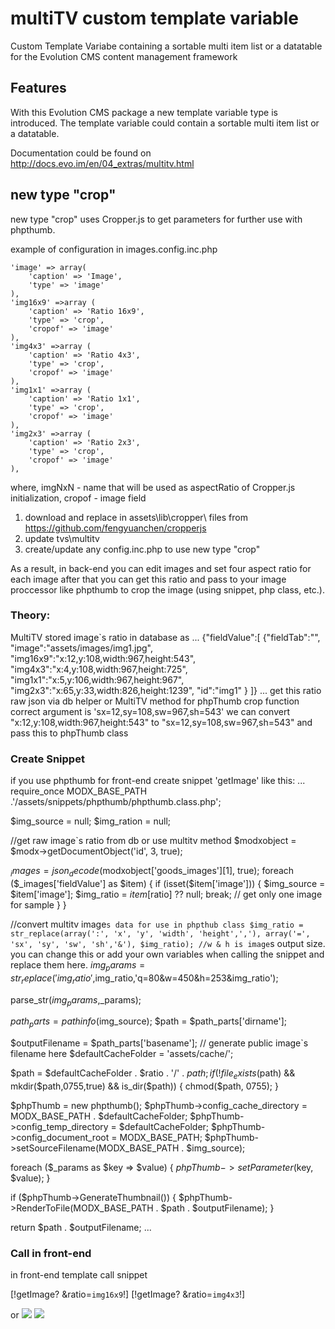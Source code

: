 # multiTV custom template variable

Custom Template Variabe containing a sortable multi item list or a datatable for the Evolution CMS content management framework

## Features

With this Evolution CMS package a new template variable type is introduced. The template variable could contain a sortable multi item list or a datatable.

Documentation could be found on http://docs.evo.im/en/04_extras/multitv.html

## new type "crop"
new type "crop" uses Cropper.js to get parameters for further use with phpthumb.

example of configuration in images.config.inc.php

    'image' => array(
        'caption' => 'Image',
        'type' => 'image'
    ),
    'img16x9' =>array (
        'caption' => 'Ratio 16x9',
        'type' => 'crop',
        'cropof' => 'image'
    ),
    'img4x3' =>array (
        'caption' => 'Ratio 4x3',
        'type' => 'crop',
        'cropof' => 'image'
    ),
    'img1x1' =>array (
        'caption' => 'Ratio 1x1',
        'type' => 'crop',
        'cropof' => 'image'
    ),
    'img2x3' =>array (
        'caption' => 'Ratio 2x3',
        'type' => 'crop',
        'cropof' => 'image'
    ),
where,
imgNxN - name that will be used as aspectRatio of Cropper.js initialization,
cropof - image field

1. download and replace in assets\lib\cropper\ files from https://github.com/fengyuanchen/cropperjs
2. update tvs\multitv
3. create/update any config.inc.php to use new type "crop"

As a result, in back-end you can edit images and set four aspect ratio for each image
after that you can get this ratio and pass to your image proccessor like phpthumb to crop the image (using snippet, php class, etc.).

### Theory:
MultiTV stored image`s ratio in database as 
...
{"fieldValue":[
{"fieldTab":"",
"image":"assets/images/img1.jpg",
"img16x9":"x:12,y:108,width:967,height:543",
"img4x3":"x:4,y:108,width:967,height:725",
"img1x1":"x:5,y:106,width:967,height:967",
"img2x3":"x:65,y:33,width:826,height:1239",
"id":"img1"
}
]}
...
get this ratio raw json via db helper or MultiTV method
for phpThumb crop function correct argument is 'sx=12,sy=108,sw=967,sh=543'
we can convert "x:12,y:108,width:967,height:543" to "sx=12,sy=108,sw=967,sh=543"
and pass this to phpThumb class

### Create Snippet
if you use phpthumb for front-end create snippet 'getImage' like this:
...
require_once MODX_BASE_PATH .'/assets/snippets/phpthumb/phpthumb.class.php';

$img_source = null;
$img_ration = null;
 
//get raw image`s ratio from db or use multitv method
$modxobject = $modx->getDocumentObject('id', 3, true);

$_images = json_decode($modxobject['goods_images'][1], true);
foreach ($_images['fieldValue'] as $item) {
if (isset($item['image'])) {
  $img_source = $item['image'];
  $img_ratio = $item[$ratio] ?? null;
  break; // get only one image for sample
}
}

//convert multitv image`s data for use in phpthub class
$img_ratio = str_replace(array(':', 'x', 'y', 'width', 'height',','), array('=', 'sx', 'sy', 'sw', 'sh','&'), $img_ratio);
//w & h is image`s output size. you can change this or add your own variables when calling the snippet and replace them here.
$img_params = str_replace('img_ratio',$img_ratio,'q=80&w=450&h=253&img_ratio'); 

parse_str($img_params,$_params);

$path_parts = pathinfo($img_source);
$path = $path_parts['dirname'];

$outputFilename = $path_parts['basename']; // generate public image`s filename here
$defaultCacheFolder = 'assets/cache/';

$path = $defaultCacheFolder . $ratio . '/' . $path;
if (!file_exists($path) && mkdir($path,0755,true) && is_dir($path)) {
    chmod($path, 0755);
}

$phpThumb = new phpthumb();
$phpThumb->config_cache_directory = MODX_BASE_PATH . $defaultCacheFolder;
$phpThumb->config_temp_directory = $defaultCacheFolder;
$phpThumb->config_document_root = MODX_BASE_PATH;
$phpThumb->setSourceFilename(MODX_BASE_PATH . $img_source);

foreach ($_params as $key => $value) {
    $phpThumb->setParameter($key, $value);
}

if ($phpThumb->GenerateThumbnail()) {
	$phpThumb->RenderToFile(MODX_BASE_PATH . $path . $outputFilename);
} 

return  $path . $outputFilename;
...

### Call in front-end

in front-end template call snippet

[!getImage? &ratio=`img16x9`!]
[!getImage? &ratio=`img4x3`!]

or
<img src="[!getImage? &ratio=`img16x9`!]">
<img src="[!getImage? &ratio=`img4x3`!]">
